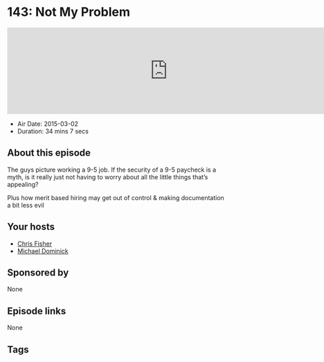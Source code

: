 # 143: Not My Problem

<iframe src="https://player.fireside.fm/v2/MLf2ZzhC+-JHJtirX?theme=dark" width="740" height="200" frameborder="0" scrolling="no"></iframe>

* Air Date: 2015-03-02
* Duration: 34 mins 7 secs

## About this episode

The guys picture working a 9-5 job. If the security of a 9-5 paycheck is a myth, is it really just not having to worry about all the little things that’s appealing?

Plus how merit based hiring may get out of control & making documentation a bit less evil

## Your hosts
* [Chris Fisher](https://coder.show/hosts/chrislas)
* [Michael Dominick](https://coder.show/hosts/michael)

## Sponsored by

None



## Episode links

None



## Tags


